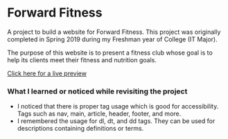 # Forward Fitness

A project to build a website for Forward Fitness. This project was originally completed in Spring 2019 during my Freshman year of College (IT Major).

The purpose of this website is to present a fitness club whose goal is to help its clients meet their fitness and nutrition goals. 

[Click here for a live preview](https://vurnex.github.io/forward-fitness/)

### What I learned or noticed while revisiting the project

 - I noticed that there is proper tag usage which is good for accessibility. Tags such as nav, main, article, header, footer, and more.
 - I remembered the usage for dl, dt, and dd tags. They can be used for descriptions containing definitions or terms. 
 
